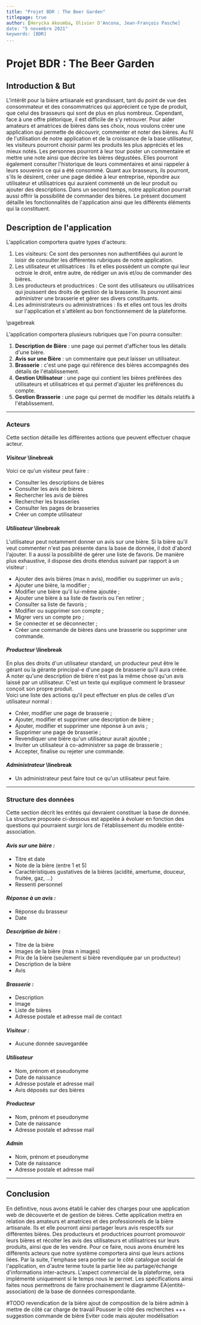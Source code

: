 ```yaml
---
title: "Projet BDR : The Beer Garden"
titlepage: true
author: [Herycka Akoumba, Olivier D'Ancona, Jean-François Pasche]
date: "5 novembre 2021"
keywords: [BDR]
...
```


# Projet BDR : The Beer Garden

## Introduction & But

L'intérêt pour la bière artisanale est grandissant, tant du point de vue des consommateur et des consommatrices qui apprécient ce type de produit, que celui des brasseurs qui sont de plus en plus nombreux. Cependant, face à une offre plétorique, il est difficile de s'y retrouver. Pour aider amateurs et amatrices de bières dans ses choix, nous voulons créer une application qui permette de découvrir, commenter et noter des bières. Au fil de l'utilisation de notre application et de la croissance de la base utilisateur, les visiteurs pourront choisir parmi les produits les plus appréciés et les mieux notés. Les personnes pourront à leur tour poster un commentaire et mettre une note ainsi que décrire les bières dégustées. Elles pourront également consulter l'historique de leurs commentaires et ainsi rappeler à leurs souvenirs ce qui a été consommé. Quant aux brasseurs, ils pourront, s'ils le désirent, créer une page dédiée à leur entreprise, répondre aux utilisateur et utilisatrices qui auraient commenté un de leur produit ou ajouter des descriptions. Dans un second temps, notre application pourrait aussi offrir la possibilité de commander des bières. Le présent document détaille les fonctionnalités de l'application ainsi que les différents éléments qui la constituent.

## Description de l'application

L'application comportera quatre types d'acteurs:

1. Les visiteurs: Ce sont des personnes non authentifiées qui auront le loisir de consulter les différentes rubriques de notre application.
2. Les utilisateur et utilisatrices : Ils et elles possèdent un compte qui leur octroie le droit, entre autre, de rédiger un avis et/ou de commander des bières.
3. Les producteurs et productrices : Ce sont des utilisateurs ou utilisatrices qui jouissent des droits de gestion de la brasserie. Ils pourront ainsi administrer une brasserie et gérer ses divers constituants.
4. Les administrateurs ou administratrices : Ils et elles ont tous les droits sur l'application et s'attèlent au bon fonctionnement de la plateforme.

\pagebreak

L'application comportera plusieurs rubriques que l'on pourra consulter:

1. **Description de Bière** : une page qui permet d'afficher tous les détails d'une bière.
2. **Avis sur une Bière** : un commentaire que peut laisser un utilisateur.
3. **Brasserie** : c'est une page qui référence des bières accompagnés des détails de l'établissement.
4. **Gestion Utilisateur** : une page qui contient les bières préférées des utilisateurs et utilisatrices et qui permet d'ajuster les préférences du compte.
5. **Gestion Brasserie** : une page qui permet de modifier les détails relatifs à l'établissement.

***

### __Acteurs__

Cette section détaille les différentes actions que peuvent effectuer chaque acteur.

#### *Visiteur*  \linebreak

Voici ce qu'un visiteur peut faire :

- Consulter les descriptions de bières
- Consulter les avis de bières
- Rechercher les avis de bières
- Rechercher les brasseries
- Consulter les pages de brasseries
- Créer un compte utilisateur

#### *Utilisateur*  \linebreak

L'utilisateur peut notamment donner un avis sur une bière. Si la bière qu'il veut commenter n'est pas présente dans la base de donnée, il doit d'abord l'ajouter. Il a aussi la possibilité de gérer une liste de favoris. De manière plus exhaustive, il dispose des droits étendus suivant par rapport à un visiteur :

- Ajouter des avis bières (max n avis), modifier ou supprimer un avis ;
- Ajouter une bière, la modifier ;
- Modifier une bière qu'il lui-même ajoutée ;
- Ajouter une bière à sa liste de favoris ou l'en retirer ;
- Consulter sa liste de favoris ;
- Modifier ou supprimer son compte ;
- Migrer vers un compte pro ;
- Se connecter et se déconnecter ;
- Créer une commande de bières dans une brasserie ou supprimer une commande.

#### *Producteur* \linebreak

En plus des droits d'un utilisateur standard, un producteur peut être le gérant ou la gérante principal-e d'une page de brasserie qu'il aura créée.  
A noter qu'une description de bière n'est pas la même chose qu'un avis laissé par un utilisateur. C'est un texte qui explique comment le brasseur conçoit son propre produit.  
Voici une liste des actions qu'il peut effectuer en plus de celles d'un utilisateur normal :

- Créer, modifier une page de brasserie ;
- Ajouter, modifier et supprimer une description de bière ;
- Ajouter, modifier et supprimer une réponse à un avis ;
- Supprimer une page de brasserie ;
- Revendiquer une bière qu'un utilisateur aurait ajoutée ;
- Inviter un utilisateur à co-administrer sa page de brasserie ;
- Accepter, finalise ou rejeter une commande.

#### *Administrateur* \linebreak

- Un administrateur peut faire tout ce qu'un utilisateur peut faire.


***


### Structure des données

Cette section décrit les entités qui devraient constituer la base de donnée. La structure proposée ci-dessous est appelée à évoluer en fonction des questions qui pourraient surgir lors de l'établissement du modèle entité-association.

#### *Avis sur une bière :*

- Titre et date
- Note de la bière (entre 1 et 5)
- Caractéristiques gustatives de la bières
     (acidité, amertume, douceur, fruitée, gaz, ...)
- Ressenti personnel

#### *Réponse à un avis :*

- Réponse du brasseur
- Date

#### *Description de bière :*

- Titre de la bière
- Images de la bière (max n images)
- Prix de la bière (seulement si bière revendiquée par un producteur)
- Description de la bière
- Avis

#### *Brasserie :*

- Description
- Image
- Liste de bières
- Adresse postale et adresse mail de contact

#### *Visiteur :*

- Aucune donnée sauvegardée

#### *Utilisateur*

- Nom, prénom et pseudonyme
- Date de naissance
- Adresse postale et adresse mail
- Avis déposés sur des bières

#### *Producteur*

- Nom, prénom et pseudonyme
- Date de naissance
- Adresse postale et adresse mail

#### *Admin*

- Nom, prénom et pseudonyme
- Date de naissance
- Adresse postale et adresse mail

***

## Conclusion

En définitive, nous avons établi le cahier des charges pour une application web de découverte et de gestion de bières. Cette application mettra en relation des amateurs et amatrices et des professionnels de la bière artisanale. Ils et elle pourront ainsi partager leurs avis respectifs sur différentes bières. Des producteurs et productrices pourront promouvoir leurs bières et récolter les avis des utilisateurs et utilisatrices sur leurs produits, ainsi que de les vendre. Pour ce faire, nous avons énuméré les différents acteurs que notre système comportera ainsi que leurs actions liées. Par la suite, l'emphase sera portée sur le côté catalogue social de l'application, en d'autre terme toute la partie liée au partage/échange d'informations inter-acteurs. L'aspect commercial de la plateforme, sera implémenté uniquement si le temps nous le permet. Les spécifications ainsi faites nous permettrons de faire prochainement le diagramme EA(entité-association) de la base de données correspondante.


#TODO
revendication de la bière
ajout de composition de la bière
admin à mettre de côté car charge de travail
Pousser le côté des recherches +++
suggestion
commande de bière
Eviter code mais ajouter modélisation